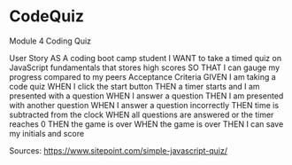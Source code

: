 # CodeQuiz
Module 4 Coding Quiz

User Story
AS A coding boot camp student
I WANT to take a timed quiz on JavaScript fundamentals that stores high scores 
SO THAT I can gauge my progress compared to my peers
Acceptance Criteria
GIVEN I am taking a code quiz
WHEN I click the start button
THEN a timer starts and I am presented with a question
WHEN I answer a question
THEN I am presented with another question
WHEN I answer a question incorrectly
THEN time is subtracted from the clock
WHEN all questions are answered or the timer reaches 0
THEN the game is over
WHEN the game is over
THEN I can save my initials and score





Sources:    https://www.sitepoint.com/simple-javascript-quiz/